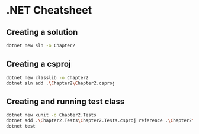 # .NET Cheatsheet

## Creating a solution

```bash
dotnet new sln -o Chapter2
```

## Creating a csproj

```bash
dotnet new classlib -o Chapter2
dotnet sln add .\Chapter2\Chapter2.csproj
```

## Creating and running test class

```bash
dotnet new xunit -o Chapter2.Tests
dotnet add .\Chapter2.Tests\Chapter2.Tests.csproj reference .\Chapter2\Chapter2.csproj
dotnet test
```

